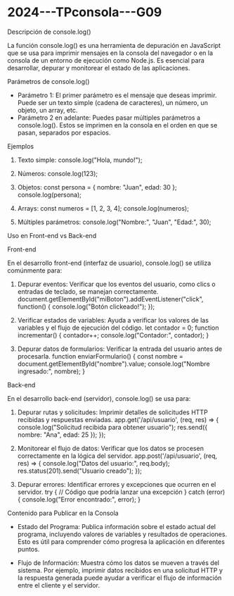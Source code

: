 # 2024---TPconsola---G09

Descripción de console.log()

La función console.log() es una herramienta de depuración en JavaScript que se usa para imprimir mensajes en la consola del navegador o en la consola de un entorno de ejecución como Node.js. Es esencial para desarrollar, depurar y monitorear el estado de las aplicaciones.

Parámetros de console.log()

- Parámetro 1: El primer parámetro es el mensaje que deseas imprimir. Puede ser un texto simple (cadena de caracteres), un número, un objeto, un array, etc.
- Parámetro 2 en adelante: Puedes pasar múltiples parámetros a console.log(). Estos se imprimen en la consola en el orden en que se pasan, separados por espacios.

Ejemplos

1. Texto simple:
   console.log("Hola, mundo!");

2. Números:
   console.log(123);

3. Objetos:
   const persona = { nombre: "Juan", edad: 30 };
   console.log(persona);

4. Arrays:
   const numeros = [1, 2, 3, 4];
   console.log(numeros);

5. Múltiples parámetros:
   console.log("Nombre:", "Juan", "Edad:", 30);

Uso en Front-end vs Back-end

Front-end

En el desarrollo front-end (interfaz de usuario), console.log() se utiliza comúnmente para:

1. Depurar eventos: Verificar que los eventos del usuario, como clics o entradas de teclado, se manejan correctamente.
   document.getElementById("miBoton").addEventListener("click", function() {
     console.log("Botón clickeado!");
   });

2. Verificar estados de variables: Ayuda a verificar los valores de las variables y el flujo de ejecución del código.
   let contador = 0;
   function incrementar() {
     contador++;
     console.log("Contador:", contador);
   }

3. Depurar datos de formularios: Verificar la entrada del usuario antes de procesarla.
   function enviarFormulario() {
     const nombre = document.getElementById("nombre").value;
     console.log("Nombre ingresado:", nombre);
   }

Back-end

En el desarrollo back-end (servidor), console.log() se usa para:

1. Depurar rutas y solicitudes: Imprimir detalles de solicitudes HTTP recibidas y respuestas enviadas.
   app.get('/api/usuario', (req, res) => {
     console.log("Solicitud recibida para obtener usuario");
     res.send({ nombre: "Ana", edad: 25 });
   });

2. Monitorear el flujo de datos: Verificar que los datos se procesen correctamente en la lógica del servidor.
   app.post('/api/usuario', (req, res) => {
     console.log("Datos del usuario:", req.body);
     res.status(201).send("Usuario creado");
   });

3. Depurar errores: Identificar errores y excepciones que ocurren en el servidor.
   try {
     // Código que podría lanzar una excepción
   } catch (error) {
     console.log("Error encontrado:", error);
   }

Contenido para Publicar en la Consola

- Estado del Programa: Publica información sobre el estado actual del programa, incluyendo valores de variables y resultados de operaciones. Esto es útil para comprender cómo progresa la aplicación en diferentes puntos.

- Flujo de Información: Muestra cómo los datos se mueven a través del sistema. Por ejemplo, imprimir datos recibidos en una solicitud HTTP y la respuesta generada puede ayudar a verificar el flujo de información entre el cliente y el servidor.

